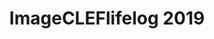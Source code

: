 ---
title: 'ImageCLEFlifelog 2019'
desc: 'ImageCLEFlifelog 2019 is a challenge targeting specific problems within lifelogging.'
link: https://www.imageclef.org/2019/lifelog
---